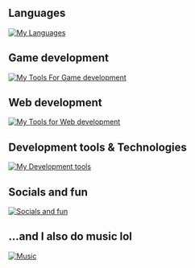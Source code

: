 ## Languages

[![My Languages](https://skillicons.dev/icons?i=html,css,sass,js,cs,java,swift)](https://skillicons.dev)

## Game development

[![My Tools For Game development](https://skillicons.dev/icons?i=unity,blender,visualstudio)](https://skillicons.dev)

## Web development

[![My Tools for Web development](https://skillicons.dev/icons?i=react,vite,nodejs,rabbitmq,bootstrap,mysql,netlify)](https://skillicons.dev)

## Development tools & Technologies

[![My Development tools](https://skillicons.dev/icons?i=figma,vscode,idea,git,codepen,maven,gradle,linux)](https://skillicons.dev)

## Socials and fun

[![Socials and fun](https://skillicons.dev/icons?i=instagram,discord,github,gitlab,devto,linkedin,twitter)](https://skillicons.dev)

## ...and I also do music lol

[![Music](https://skillicons.dev/icons?i=ableton)](https://skillicons.dev)
